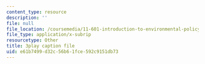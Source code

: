 ```yaml
---
content_type: resource
description: ''
file: null
file_location: /coursemedia/11-601-introduction-to-environmental-policy-and-planning-fall-2016/e61b7499d32c56b61fce592c9151db73_0ppkDQuiHkw.srt
file_type: application/x-subrip
resourcetype: Other
title: 3play caption file
uid: e61b7499-d32c-56b6-1fce-592c9151db73
---
```

